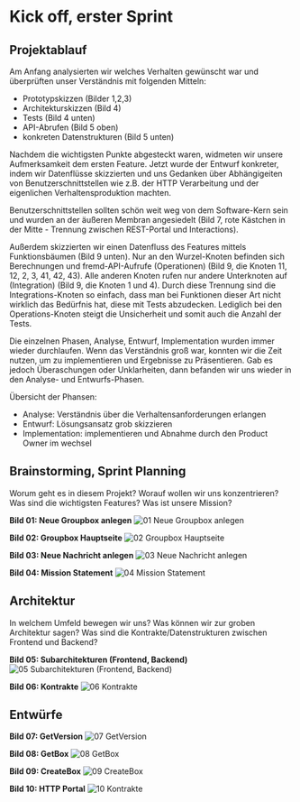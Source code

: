 
# Kick off, erster Sprint

## Projektablauf

Am Anfang analysierten wir welches Verhalten gewünscht war und überprüften unser Verständnis mit folgenden Mitteln:

* Prototypskizzen (Bilder 1,2,3)
* Architekturskizzen (Bild 4)
* Tests (Bild 4 unten)
* API-Abrufen (Bild 5 oben)
* konkreten Datenstrukturen (Bild 5 unten)


Nachdem die wichtigsten Punkte abgesteckt waren, widmeten wir unsere Aufmerksamkeit dem ersten Feature. 
Jetzt wurde der Entwurf konkreter, indem wir Datenflüsse skizzierten und uns Gedanken über Abhängigeiten von
Benutzerschnittstellen wie z.B. der HTTP Verarbeitung und der eigenlichen Verhaltensproduktion machten.

Benutzerschnittstellen sollten schön weit weg von dem Software-Kern sein und wurden an der äußeren Membran angesiedelt (Bild 7, rote Kästchen in der Mitte - Trennung zwischen REST-Portal und Interactions).

Außerdem skizzierten wir einen Datenfluss des Features mittels Funktionsbäumen (Bild 9 unten). 
Nur an den Wurzel-Knoten befinden sich Berechnungen und fremd-API-Aufrufe (Operationen) (Bild 9, die Knoten 11, 12, 2, 3, 41, 42, 43).
Alle anderen Knoten rufen nur andere Unterknoten auf (Integration) (Bild 9, die Knoten 1 und 4).
Durch diese Trennung sind die Integrations-Knoten so einfach, dass man bei Funktionen dieser Art nicht wirklich das Bedürfnis hat, diese mit Tests abzudecken.
Lediglich bei den Operations-Knoten steigt die Unsicherheit und somit auch die Anzahl der Tests.

Die einzelnen Phasen, Analyse, Entwurf, Implementation wurden immer wieder durchlaufen.
Wenn das Verständnis groß war, konnten wir die Zeit nutzen, um zu implementieren und Ergebnisse zu Präsentieren.
Gab es jedoch Überaschungen oder Unklarheiten, dann befanden wir uns wieder in den Analyse- und Entwurfs-Phasen.


Übersicht der Phansen:

* Analyse: Verständnis über die Verhaltensanforderungen erlangen
* Entwurf: Lösungsansatz grob skizzieren
* Implementation: implementieren und Abnahme durch den Product Owner im wechsel


## Brainstorming, Sprint Planning

Worum geht es in diesem Projekt? Worauf wollen wir uns konzentrieren?
Was sind die wichtigsten Features? Was ist unsere Mission?


**Bild 01: Neue Groupbox anlegen**
![01 Neue Groupbox anlegen](images-kickoff/01.jpeg)

**Bild 02: Groupbox Hauptseite**
![02 Groupbox Hauptseite](images-kickoff/02.jpeg)


**Bild 03: Neue Nachricht anlegen**
![03 Neue Nachricht anlegen](images-kickoff/03.jpeg)

**Bild 04: Mission Statement**
![04 Mission Statement](images-kickoff/04.jpeg)

## Architektur

In welchem Umfeld bewegen wir uns? Was können wir zur groben Architektur sagen?
Was sind die Kontrakte/Datenstrukturen zwischen Frontend und Backend?

**Bild 05: Subarchitekturen (Frontend, Backend)**
![05 Subarchitekturen (Frontend, Backend)](images-kickoff/05.jpeg)

**Bild 06: Kontrakte**
![06 Kontrakte](images-kickoff/06.jpeg)

## Entwürfe

**Bild 07: GetVersion**
![07 GetVersion](images-kickoff/07.jpeg)

**Bild 08: GetBox**
![08 GetBox](images-kickoff/08.jpeg)

**Bild 09: CreateBox**
![09 CreateBox](images-kickoff/09.jpeg)

**Bild 10: HTTP Portal**
![10 Kontrakte](images-kickoff/10.jpeg)

